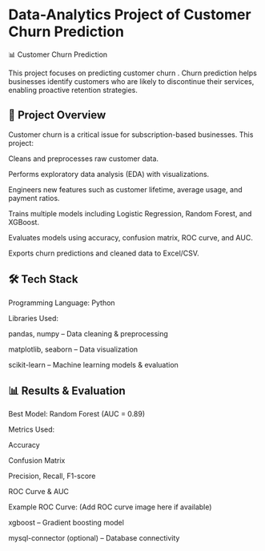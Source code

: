 # Data-Analytics Project of Customer Churn Prediction
📊 Customer Churn Prediction

This project focuses on predicting customer churn . Churn prediction helps businesses identify customers who are likely to discontinue their services, enabling proactive retention strategies.

## 🚀 Project Overview

Customer churn is a critical issue for subscription-based businesses. This project:

Cleans and preprocesses raw customer data.

Performs exploratory data analysis (EDA) with visualizations.

Engineers new features such as customer lifetime, average usage, and payment ratios.

Trains multiple models including Logistic Regression, Random Forest, and XGBoost.

Evaluates models using accuracy, confusion matrix, ROC curve, and AUC.

Exports churn predictions and cleaned data to Excel/CSV.

## 🛠️ Tech Stack

Programming Language: Python

Libraries Used:

pandas, numpy – Data cleaning & preprocessing

matplotlib, seaborn – Data visualization

scikit-learn – Machine learning models & evaluation

## 📊 Results & Evaluation

Best Model: Random Forest (AUC = 0.89)

Metrics Used:

Accuracy

Confusion Matrix

Precision, Recall, F1-score

ROC Curve & AUC

Example ROC Curve:
(Add ROC curve image here if available)

xgboost – Gradient boosting model

mysql-connector (optional) – Database connectivity
